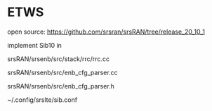 # ETWS
open source:
https://github.com/srsran/srsRAN/tree/release_20_10_1

implement Sib10 in

srsRAN/srsenb/src/stack/rrc/rrc.cc

srsRAN/srsenb/src/enb_cfg_parser.cc

srsRAN/srsenb/src/enb_cfg_parser.h

~/.config/srslte/sib.conf
